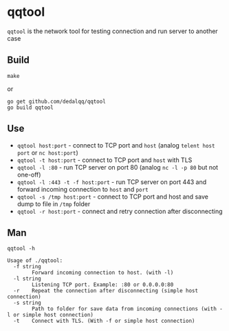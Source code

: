 # qqtool

`qqtool` is the network tool for testing connection and run server to another case

## Build

`make`

or

```
go get github.com/dedalqq/qqtool
go build qqtool
```

## Use

* `qqtool host:port` - connect to TCP port and `host` (analog `telent host port` or `nc host:port`)
* `qqtool -t host:port` - connect to TCP port and `host` with TLS
* `qqtool -l :80` - run TCP server on port 80 (analog `nc -l -p 80` but not one-off)
* `qqtool -l :443 -t -f host:port` - run TCP server on port 443 and forward incoming connection to `host` and `port`
* `qqtool -s /tmp host:port` - connect to TCP port and host and save dump to file in `/tmp` folder
* `qqtool -r host:port` - connect and retry connection after disconnecting

## Man

`qqtool -h`

```
Usage of ./qqtool:
  -f string
    	Forward incoming connection to host. (with -l)
  -l string
    	Listening TCP port. Example: :80 or 0.0.0.0:80
  -r	Repeat the connection after disconnecting (simple host connection)
  -s string
    	Path to folder for save data from incoming connections (with -l or simple host connection)
  -t	Connect with TLS. (With -f or simple host connection)
```